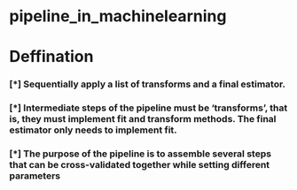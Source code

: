 # pipeline_in_machinelearning


# Deffination

### [*] Sequentially apply a list of transforms and a final estimator.
### [*]  Intermediate steps of the pipeline must be ‘transforms’, that is, they must implement fit and transform methods. The final estimator only needs to implement fit.
### [*] The purpose of the pipeline is to assemble several steps that can be cross-validated together while setting different parameters
